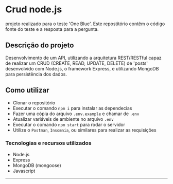 # Crud node.js
projeto realizado para o teste 'One Blue'. Este repostitório contêm o código fonte do teste e a resposta para a pergunta.

## Descrição do projeto
Desenvolvimento de um API, utilizando a arquitetura REST/RESTful capaz de realizar um CRUD (CREATE, READ, UPDATE, DELETE) de 'posts' desenvolvido com Node.js, o framework Express, e utilizando MongoDB para persistência dos dados.

## Como utilizar
- Clonar o repositório
- Executar o comando  `npm i`  para instalar as dependecias
- Fazer uma cópia do arquivo `.env.example` e chamar de `.env`
- Atualizar variáveis de ambiente no arquivo `.env`
- Executar o comando `npm start` para rodar o servidor
- Utilize o `Postman`, `Insomnia`, ou similares para realizar as requisições

### Tecnologias e recursos utilizados
- Node.js
- Express
- MongoDB (mongoose)
- Javascript
<hr>
